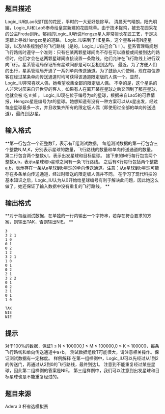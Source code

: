 


## 题目描述
Logic_IU和Lao5是T国的花匠，平时的一大爱好是除草。
清晨天气晴朗，阳光明媚，Logic_IU和Lao5奉命给皇宫新建的花园除草。由于技术捉鸡，被去花园采花的公主Freda训斥。郁闷的Logic_IU听说Hengzo星人非常擅长花匠工艺，于是决定踏上寻找Hengzo星的道路。
Logic_IU来到了HE星系，这个星系共有N座星球，以及M条规划好的飞行路线（是的，Logic_IU自己会飞！）。星系管理局规划飞行路线时遵守一个准则：只有在某两颗星球间尚不存在可以直接或间接到达的路径时，他们才会在这两颗星球间直接设置一条路线。他们允许在飞行路线上进行双向飞行。星系管理局保证所有星球间都是可以互相到达的。
最近，为了方便人们的出行，星系管理局开通了一系列单向传送通道。为了鼓励人们使用，现在每位游客在经过某条单向传送通道时均可获得该通道限定版的人偶一个。显然，Logic_IU非常喜欢人偶，她希望收集全部的限定版人偶。
不幸的是，这个星系的人非常讨厌来自异世界的客人，如果有人在离开某座星球之后又回到了那座星球，他就会被 吃☆掉 。
Logic_IU现在位于编号为s的星球，根据来自Lao5的可靠情报，Hengzo星是编号为t的星球。她想知道有没有一种方案可以从s星出发，经过每座星球最多一次，并且收集齐所有的限定版人偶（即使用过全部的单向传送通道），最终到达t星。
## 输入格式
**第一行包含一个正整数T，表示有T组测试数据。
每组测试数据的第一行包含三个整数N,M,K，分别表示星球的数量，飞行路线的数量和单向传送通道的数量。
第二行包含两个整数s,t，表示出发星球和目标星球。
接下来的M行每行包含两个整数a,b，表示a星球和b星球之间有一条飞行路线。
之后有K行每行包括两个整数a,b，表示存在一条从a星球到b星球的单向传送通道。注意：从a星球到b星球可能存在多条单向传送通道，经过时赠送的限定版人偶并不同。
在学习了现代科技的基本知识之后，Logic_IU认为从0开始给星球编号有利于解决此问题，因此她这么做了。她还保证了输入数据中没有重复的飞行路线。
** 
## 输出格式
**对于每组测试数据，在单独的一行内输出一个字符串，若存在符合要求的方案，则输出TAK，否则输出NIE。
** 

```input1
3
3 2 1
1 0
0 1
0 2
1 2
3 2 1
1 0
0 1
0 2
2 1
3 2 2
0 1
0 2
2 1
0 1
1 0

```
```output1
TAK
NIE
NIE
```

## 提示
对于100%的数据，保证1 ≤ N ≤ 100000,1 ≤ M ≤ 100000,0 ≤ K ≤ 100000，每条飞行路线和单向传送通道中a≠b。
测试数据组数T可能很大，请注意相关操作。保证测试数据有一定梯度。
样例解释
在第一组样例中，Logic_IU可以先经过从1到2的传送门，再通过从2到0的飞行路线，最终到达1。
注意到不能重复经过某座星球，因此第二组样例的答案是NIE。
第三组样例中，我们可以注意到出发星球和目标星球也是不能重复经过的。
## 题目来源
Adera 3 杯省选模拟赛


